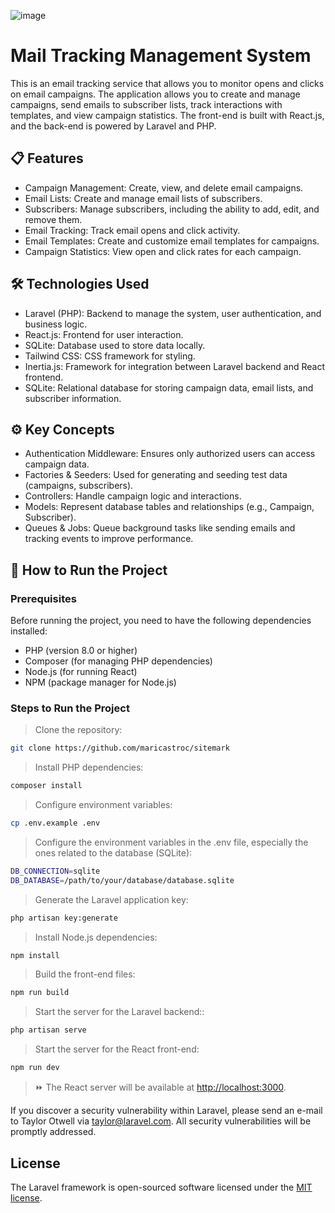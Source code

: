 
![image](https://github.com/user-attachments/assets/af9d3e26-b8b3-47df-a210-7d574444309e)


# Mail Tracking Management System

This is an email tracking service that allows you to monitor opens and clicks on email campaigns. The application allows you to create and manage campaigns, send emails to subscriber lists, track interactions with templates, and view campaign statistics. The front-end is built with React.js, and the back-end is powered by Laravel and PHP.

## 📋 Features

- Campaign Management: Create, view, and delete email campaigns.
- Email Lists: Create and manage email lists of subscribers.
- Subscribers: Manage subscribers, including the ability to add, edit, and remove them.
- Email Tracking: Track email opens and click activity.
- Email Templates: Create and customize email templates for campaigns.
- Campaign Statistics: View open and click rates for each campaign.

## 🛠 Technologies Used

- Laravel (PHP): Backend to manage the system, user authentication, and business logic.
- React.js: Frontend for user interaction.
- SQLite: Database used to store data locally.
- Tailwind CSS: CSS framework for styling.
- Inertia.js: Framework for integration between Laravel backend and React frontend.
- SQLite: Relational database for storing campaign data, email lists, and subscriber information.

## ⚙️ Key Concepts

- Authentication Middleware: Ensures only authorized users can access campaign data.
- Factories & Seeders: Used for generating and seeding test data (campaigns, subscribers).
- Controllers: Handle campaign logic and interactions.
- Models: Represent database tables and relationships (e.g., Campaign, Subscriber).
- Queues & Jobs: Queue background tasks like sending emails and tracking events to improve performance.

## 🔧 How to Run the Project

### Prerequisites
Before running the project, you need to have the following dependencies installed:

- PHP (version 8.0 or higher)
- Composer (for managing PHP dependencies)
- Node.js (for running React)
- NPM (package manager for Node.js)

### Steps to Run the Project

> Clone the repository:

```bash
git clone https://github.com/maricastroc/sitemark
```

> Install PHP dependencies:

```bash
composer install
```

> Configure environment variables:

```bash
cp .env.example .env
```

> Configure the environment variables in the .env file, especially the ones related to the database (SQLite):

```bash
DB_CONNECTION=sqlite
DB_DATABASE=/path/to/your/database/database.sqlite
```

> Generate the Laravel application key:

```bash
php artisan key:generate
```

> Install Node.js dependencies:

```bash
npm install
```

> Build the front-end files:

```bash
npm run build
```

> Start the server for the Laravel backend::

```bash
php artisan serve
```

> Start the server for the React front-end:
```bash
npm run dev
```

> ⏩ The React server will be available at [http://localhost:3000](http://localhost:3000).

If you discover a security vulnerability within Laravel, please send an e-mail to Taylor Otwell via [taylor@laravel.com](mailto:taylor@laravel.com). All security vulnerabilities will be promptly addressed.

## License

The Laravel framework is open-sourced software licensed under the [MIT license](https://opensource.org/licenses/MIT).
